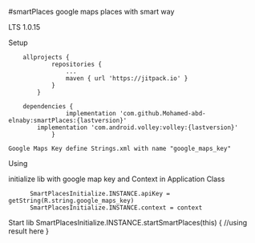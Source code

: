 #smartPlaces
    google maps places with smart way

 LTS 1.0.15

 Setup

	    allprojects {
         		repositories {
         			...
         			maven { url 'https://jitpack.io' }
         		}
         	}

        dependencies {
         	        implementation 'com.github.Mohamed-abd-elnaby:smartPlaces:{lastversion}'
			implementation 'com.android.volley:volley:{lastversion}'
             	}
		
	Google Maps Key define Strings.xml with name "google_maps_key"
	


 Using

  initialize lib with google map key and Context in Application Class

          SmartPlacesInitialize.INSTANCE.apiKey = getString(R.string.google_maps_key)
          SmartPlacesInitialize.INSTANCE.context = context

  Start lib
          SmartPlacesInitialize.INSTANCE.startSmartPlaces(this) {
                        //using result here
                    }
